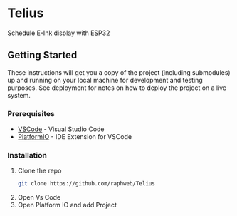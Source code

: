 # Telius
Schedule E-Ink display with ESP32

## Getting Started

These instructions will get you a copy of the project (including submodules) up and running on your local machine for development and testing purposes. See deployment for notes on how to deploy the project on a live system.

### Prerequisites

* [VSCode](https://code.visualstudio.com/download) - Visual Studio Code
* [PlatformIO](https://docs.platformio.org/en/latest/integration/ide/vscode.html#ide-vscode) - IDE Extension for VSCode



### Installation

1. Clone the repo
   ```sh
   git clone https://github.com/raphweb/Telius
   ```
1. Open Vs Code
1. Open Platform IO and add Project
